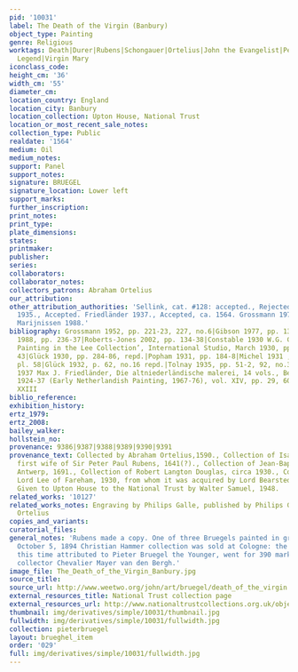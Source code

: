 ```yaml
---
pid: '10031'
label: The Death of the Virgin (Banbury)
object_type: Painting
genre: Religious
worktags: Death|Durer|Rubens|Schongauer|Ortelius|John the Evangelist|Peter|The Golden
  Legend|Virgin Mary
iconclass_code:
height_cm: '36'
width_cm: '55'
diameter_cm:
location_country: England
location_city: Banbury
location_collection: Upton House, National Trust
location_or_most_recent_sale_notes:
collection_type: Public
realdate: '1564'
medium: Oil
medium_notes:
support: Panel
support_notes:
signature: BRUEGEL
signature_location: Lower left
support_marks:
further_inscription:
print_notes:
print_type:
plate_dimensions:
states:
printmaker:
publisher:
series:
collaborators:
collaborator_notes:
collectors_patrons: Abraham Ortelius
our_attribution:
other_attribution_authorities: 'Sellink, cat. #128: accepted., Rejected, Copy. Tolnay
  1935., Accepted. Friedländer 1937., Accepted, ca. 1564. Grossmann 1973., Accepted.
  Marijnissen 1988.'
bibliography: Grossmann 1952, pp. 221-23, 227, no.6|Gibson 1977, pp. 132-34|Marijnissen
  1988, pp. 236-37|Roberts-Jones 2002, pp. 134-38|Constable 1930 W.G. Constable, ‘Northern
  Painting in the Lee Collection’, International Studio, March 1930, pp. 41, repd.,
  43|Glück 1930, pp. 284-86, repd.|Popham 1931, pp. 184-8|Michel 1931 , pp. 85-86,
  pl. 58|Glück 1932, p. 62, no.16 repd.|Tolnay 1935, pp. 51-2, 92, no.38, pl.148|Friedländer
  1937 Max J. Friedländer, Die altniederländische malerei, 14 vols., Berlin and Leiden,
  1924-37 (Early Netherlandish Painting, 1967-76), vol. XIV, pp. 29, 60, no.23, pl.
  XXIII
biblio_reference:
exhibition_history:
ertz_1979:
ertz_2008:
bailey_walker:
hollstein_no:
provenance: 9386|9387|9388|9389|9390|9391
provenance_text: Collected by Abraham Ortelius,1590., Collection of Isabella Brant,
  first wife of Sir Peter Paul Rubens, 1641(?)., Collection of Jean-Baptiste Anthoine,
  Antwerp, 1691., Collection of Robert Langton Douglas, circa 1930., Collection of
  Lord Lee of Fareham, 1930, from whom it was acquired by Lord Bearsted the same year.,
  Given to Upton House to the National Trust by Walter Samuel, 1948.
related_works: '10127'
related_works_notes: Engraving by Philips Galle, published by Philips Galle and Abraham
  Ortelius
copies_and_variants:
curatorial_files:
general_notes: 'Rubens made a copy. One of three Bruegels painted in grisaille style.
  October 5, 1894 Christian Hammer collection was sold at Cologne: the picture, at
  this time attributed to Pieter Bruegel the Younger, went for 390 marks to Antwerp
  collector Chevalier Mayer van den Bergh.'
image_file: The_Death_of_the_Virgin_Banbury.jpg
source_title:
source_url: http://www.weetwo.org/john/art/bruegel/death_of_the_virgin.jpg
external_resources_title: National Trust collection page
external_resources_url: http://www.nationaltrustcollections.org.uk/object/446749
thumbnail: img/derivatives/simple/10031/thumbnail.jpg
fullwidth: img/derivatives/simple/10031/fullwidth.jpg
collection: pieterbruegel
layout: brueghel_item
order: '029'
full: img/derivatives/simple/10031/fullwidth.jpg
---
```


